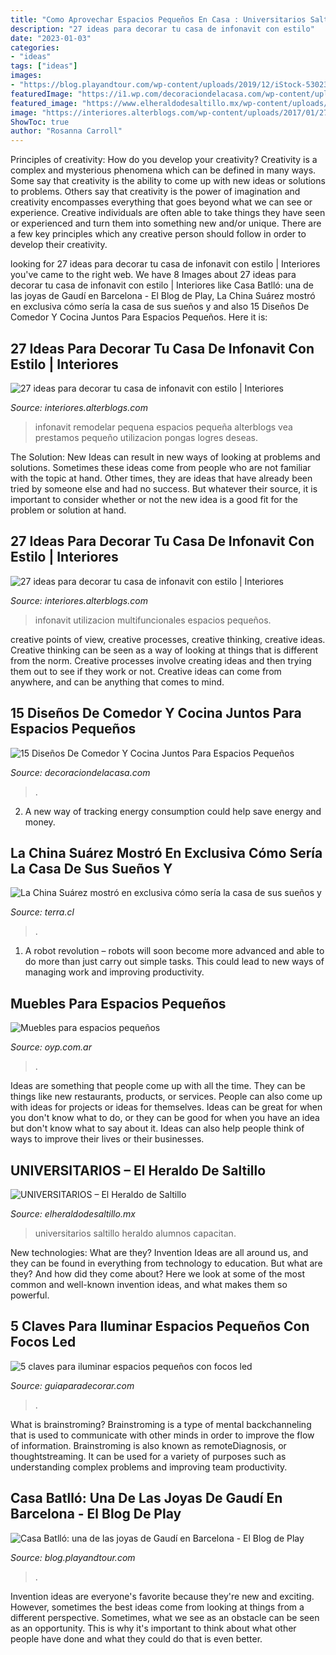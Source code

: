 ```yaml
---
title: "Como Aprovechar Espacios Pequeños En Casa : Universitarios Saltillo Heraldo Alumnos Capacitan"
description: "27 ideas para decorar tu casa de infonavit con estilo"
date: "2023-01-03"
categories:
- "ideas"
tags: ["ideas"]
images:
- "https://blog.playandtour.com/wp-content/uploads/2019/12/iStock-530234853-1024x683.jpg"
featuredImage: "https://i1.wp.com/decoraciondelacasa.com/wp-content/uploads/2015/09/decorar-comedor-cocina-juntos-9.jpg"
featured_image: "https://www.elheraldodesaltillo.mx/wp-content/uploads/2020/08/se-capacitan-2048x1365.jpg"
image: "https://interiores.alterblogs.com/wp-content/uploads/2017/01/27-ideas-para-decorar-tu-casa-de-infonavit-con-estilo-14.jpg"
ShowToc: true
author: "Rosanna Carroll"
---
```



Principles of creativity: How do you develop your creativity?
Creativity is a complex and mysterious phenomena which can be defined in many ways. Some say that creativity is the ability to come up with new ideas or solutions to problems. Others say that creativity is the power of imagination and creativity encompasses everything that goes beyond what we can see or experience. Creative individuals are often able to take things they have seen or experienced and turn them into something new and/or unique. There are a few key principles which any creative person should follow in order to develop their creativity.

	

		
looking for 27 ideas para decorar tu casa de infonavit con estilo | Interiores you've came to the right web. We have 8 Images about 27 ideas para decorar tu casa de infonavit con estilo | Interiores like Casa Batlló: una de las joyas de Gaudí en Barcelona - El Blog de Play, La China Suárez mostró en exclusiva cómo sería la casa de sus sueños y and also 15 Diseños De Comedor Y Cocina Juntos Para Espacios Pequeños. Here it is:
		
    
## 27 Ideas Para Decorar Tu Casa De Infonavit Con Estilo | Interiores

<img loading=lazy src="https://interiores.alterblogs.com/wp-content/uploads/2017/01/27-ideas-para-decorar-tu-casa-de-infonavit-con-estilo-27.jpg" onerror="this.onerror=null;this.src='https://tse3.mm.bing.net/th?id=OIP.ScDLz9NrP0X_zCq54V7WAAHaHa&amp;pid=15.1';" alt="27 ideas para decorar tu casa de infonavit con estilo | Interiores">

_Source: interiores.alterblogs.com_

>infonavit remodelar pequena espacios pequeña alterblogs vea prestamos pequeño utilizacion pongas logres deseas. 

	

The Solution:
New Ideas can result in new ways of looking at problems and solutions. Sometimes these ideas come from people who are not familiar with the topic at hand. Other times, they are ideas that have already been tried by someone else and had no success. But whatever their source, it is important to consider whether or not the new idea is a good fit for the problem or solution at hand.

    
## 27 Ideas Para Decorar Tu Casa De Infonavit Con Estilo | Interiores

<img loading=lazy src="https://interiores.alterblogs.com/wp-content/uploads/2017/01/27-ideas-para-decorar-tu-casa-de-infonavit-con-estilo-14.jpg" onerror="this.onerror=null;this.src='https://tse4.mm.bing.net/th?id=OIP.O-iruQUG1Q7yL_dyfpEqfgHaLH&amp;pid=15.1';" alt="27 ideas para decorar tu casa de infonavit con estilo | Interiores">

_Source: interiores.alterblogs.com_

>infonavit utilizacion multifuncionales espacios pequeños. 

	

creative points of view, creative processes, creative thinking, creative ideas.
Creative thinking can be seen as a way of looking at things that is different from the norm. Creative processes involve creating ideas and then trying them out to see if they work or not. Creative ideas can come from anywhere, and can be anything that comes to mind.

    
## 15 Diseños De Comedor Y Cocina Juntos Para Espacios Pequeños

<img loading=lazy src="https://i1.wp.com/decoraciondelacasa.com/wp-content/uploads/2015/09/decorar-comedor-cocina-juntos-9.jpg" onerror="this.onerror=null;this.src='https://tse3.mm.bing.net/th?id=OIP.0kwebwprx4UKq9aUxI7rwQHaFT&amp;pid=15.1';" alt="15 Diseños De Comedor Y Cocina Juntos Para Espacios Pequeños">

_Source: decoraciondelacasa.com_

>. 

	

2. A new way of tracking energy consumption could help save energy and money.

    
## La China Suárez Mostró En Exclusiva Cómo Sería La Casa De Sus Sueños Y

<img loading=lazy src="https://www.terra.cl/u/fotografias/m/2021/5/8/f768x1-10810_10937_198.jpg" onerror="this.onerror=null;this.src='https://tse2.mm.bing.net/th?id=OIP.OLIRiV0Pjlqt_Cvp0Z6ilgHaME&amp;pid=15.1';" alt="La China Suárez mostró en exclusiva cómo sería la casa de sus sueños y">

_Source: terra.cl_

>. 

	

1. A robot revolution – robots will soon become more advanced and able to do more than just carry out simple tasks. This could lead to new ways of managing work and improving productivity.

    
## Muebles Para Espacios Pequeños

<img loading=lazy src="http://www.oyp.com.ar/nueva/revistas/231/img/2-09.jpg" onerror="this.onerror=null;this.src='https://tse1.mm.bing.net/th?id=OIP.f_gguAK6boTsja7XXGNSiQHaHa&amp;pid=15.1';" alt="Muebles para espacios pequeños">

_Source: oyp.com.ar_

>. 

	

Ideas are something that people come up with all the time. They can be things like new restaurants, products, or services. People can also come up with ideas for projects or ideas for themselves. Ideas can be great for when you don't know what to do, or they can be good for when you have an idea but don't know what to say about it. Ideas can also help people think of ways to improve their lives or their businesses.

    
## UNIVERSITARIOS – El Heraldo De Saltillo

<img loading=lazy src="https://www.elheraldodesaltillo.mx/wp-content/uploads/2020/08/se-capacitan-2048x1365.jpg" onerror="this.onerror=null;this.src='https://tse2.mm.bing.net/th?id=OIP.QvPlqxpDxnyzLJshPIv-_QHaE7&amp;pid=15.1';" alt="UNIVERSITARIOS – El Heraldo de Saltillo">

_Source: elheraldodesaltillo.mx_

>universitarios saltillo heraldo alumnos capacitan. 

	

New technologies: What are they?
Invention Ideas are all around us, and they can be found in everything from technology to education. But what are they? And how did they come about? Here we look at some of the most common and well-known invention ideas, and what makes them so powerful.

    
## 5 Claves Para Iluminar Espacios Pequeños Con Focos Led

<img loading=lazy src="https://www.guiaparadecorar.com/wp-content/uploads/2018/09/focos-led-iluminacion-8.jpg" onerror="this.onerror=null;this.src='https://tse2.mm.bing.net/th?id=OIP.rViRwfifgu9PqOMXnFBTqgHaE7&amp;pid=15.1';" alt="5 claves para iluminar espacios pequeños con focos led">

_Source: guiaparadecorar.com_

>. 

	

What is brainstroming?
Brainstroming is a type of mental backchanneling that is used to communicate with other minds in order to improve the flow of information. Brainstroming is also known as remoteDiagnosis, or thoughtstreaming. It can be used for a variety of purposes such as understanding complex problems and improving team productivity.

    
## Casa Batlló: Una De Las Joyas De Gaudí En Barcelona - El Blog De Play

<img loading=lazy src="https://blog.playandtour.com/wp-content/uploads/2019/12/iStock-530234853-1024x683.jpg" onerror="this.onerror=null;this.src='https://tse1.mm.bing.net/th?id=OIP.Eypft4NrI9zKayzJIy4KIQHaE8&amp;pid=15.1';" alt="Casa Batlló: una de las joyas de Gaudí en Barcelona - El Blog de Play">

_Source: blog.playandtour.com_

>. 

	

Invention ideas are everyone's favorite because they're new and exciting. However, sometimes the best ideas come from looking at things from a different perspective. Sometimes, what we see as an obstacle can be seen as an opportunity. This is why it's important to think about what other people have done and what they could do that is even better.

